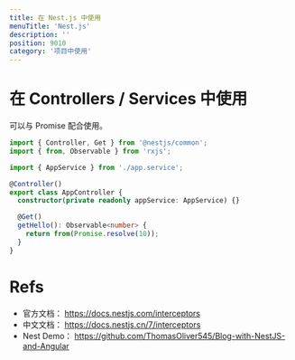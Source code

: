 ```yaml
---
title: 在 Nest.js 中使用
menuTitle: 'Nest.js'
description: ''
position: 9010
category: '项目中使用'
---
```


# 在 Controllers / Services 中使用

可以与 Promise 配合使用。

```ts [app.controller.ts]
import { Controller, Get } from '@nestjs/common';
import { from, Observable } from 'rxjs';

import { AppService } from './app.service';

@Controller()
export class AppController {
  constructor(private readonly appService: AppService) {}

  @Get()
  getHello(): Observable<number> {
    return from(Promise.resolve(10));
  }
}
```

<adsbygoogle></adsbygoogle>

# Refs

- 官方文档： https://docs.nestjs.com/interceptors
- 中文文档： https://docs.nestjs.cn/7/interceptors
- Nest Demo： https://github.com/ThomasOliver545/Blog-with-NestJS-and-Angular
